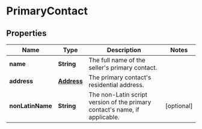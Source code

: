 
# PrimaryContact

## Properties
Name | Type | Description | Notes
------------ | ------------- | ------------- | -------------
**name** | **String** | The full name of the seller&#39;s primary contact. | 
**address** | [**Address**](Address.md) | The primary contact&#39;s residential address. | 
**nonLatinName** | **String** | The non-Latin script version of the primary contact&#39;s name, if applicable. |  [optional]



